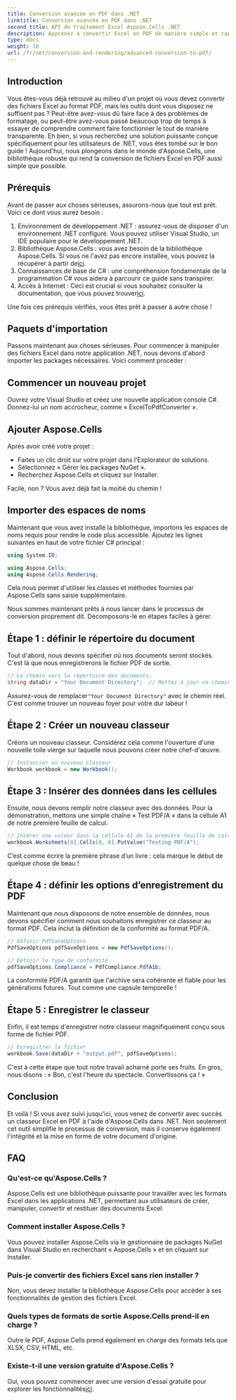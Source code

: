 ```yaml
---
title: Conversion avancée en PDF dans .NET
linktitle: Conversion avancée en PDF dans .NET
second_title: API de traitement Excel Aspose.Cells .NET
description: Apprenez à convertir Excel en PDF de manière simple et rapide avec Aspose.Cells dans .NET. Suivez notre guide étape par étape.
type: docs
weight: 10
url: /fr/net/conversion-and-rendering/advanced-conversion-to-pdf/
---
```

## Introduction

Vous êtes-vous déjà retrouvé au milieu d'un projet où vous devez convertir des fichiers Excel au format PDF, mais les outils dont vous disposez ne suffisent pas ? Peut-être avez-vous dû faire face à des problèmes de formatage, ou peut-être avez-vous passé beaucoup trop de temps à essayer de comprendre comment faire fonctionner le tout de manière transparente. Eh bien, si vous recherchez une solution puissante conçue spécifiquement pour les utilisateurs de .NET, vous êtes tombé sur le bon guide ! Aujourd'hui, nous plongeons dans le monde d'Aspose.Cells, une bibliothèque robuste qui rend la conversion de fichiers Excel en PDF aussi simple que possible. 

## Prérequis

Avant de passer aux choses sérieuses, assurons-nous que tout est prêt. Voici ce dont vous aurez besoin :

1. Environnement de développement .NET : assurez-vous de disposer d'un environnement .NET configuré. Vous pouvez utiliser Visual Studio, un IDE populaire pour le développement .NET.
2.  Bibliothèque Aspose.Cells : vous avez besoin de la bibliothèque Aspose.Cells. Si vous ne l'avez pas encore installée, vous pouvez la récupérer à partir de[ici](https://releases.aspose.com/cells/net/).
3. Connaissances de base de C# : une compréhension fondamentale de la programmation C# vous aidera à parcourir ce guide sans transpirer.
4.  Accès à Internet : Ceci est crucial si vous souhaitez consulter la documentation, que vous pouvez trouver[ici](https://reference.aspose.com/cells/net/). 

Une fois ces prérequis vérifiés, vous êtes prêt à passer à autre chose !

## Paquets d'importation

Passons maintenant aux choses sérieuses. Pour commencer à manipuler des fichiers Excel dans notre application .NET, nous devons d'abord importer les packages nécessaires. Voici comment procéder :

## Commencer un nouveau projet

Ouvrez votre Visual Studio et créez une nouvelle application console C#. Donnez-lui un nom accrocheur, comme « ExcelToPdfConverter ».

## Ajouter Aspose.Cells

Après avoir créé votre projet :
- Faites un clic droit sur votre projet dans l’Explorateur de solutions.
- Sélectionnez « Gérer les packages NuGet ».
- Recherchez Aspose.Cells et cliquez sur Installer. 

Facile, non ? Vous avez déjà fait la moitié du chemin !

## Importer des espaces de noms

Maintenant que vous avez installé la bibliothèque, importons les espaces de noms requis pour rendre le code plus accessible. Ajoutez les lignes suivantes en haut de votre fichier C# principal :

```csharp
using System.IO;

using Aspose.Cells;
using Aspose.Cells.Rendering;
```

Cela nous permet d'utiliser les classes et méthodes fournies par Aspose.Cells sans saisie supplémentaire.

Nous sommes maintenant prêts à nous lancer dans le processus de conversion proprement dit. Décomposons-le en étapes faciles à gérer. 

## Étape 1 : définir le répertoire du document

Tout d'abord, nous devons spécifier où nos documents seront stockés. C'est là que nous enregistrerons le fichier PDF de sortie. 

```csharp
// Le chemin vers le répertoire des documents.
string dataDir = "Your Document Directory";  // Mettez à jour ce chemin vers votre répertoire spécifique
```

 Assurez-vous de remplacer`"Your Document Directory"` avec le chemin réel. C'est comme trouver un nouveau foyer pour votre dur labeur !

## Étape 2 : Créer un nouveau classeur

Créons un nouveau classeur. Considérez cela comme l'ouverture d'une nouvelle toile vierge sur laquelle nous pouvons créer notre chef-d'œuvre.

```csharp
// Instancier un nouveau classeur
Workbook workbook = new Workbook();
```

## Étape 3 : Insérer des données dans les cellules

Ensuite, nous devons remplir notre classeur avec des données. Pour la démonstration, mettons une simple chaîne « Test PDF/A » dans la cellule A1 de notre première feuille de calcul. 

```csharp
// Insérer une valeur dans la cellule A1 de la première feuille de calcul
workbook.Worksheets[0].Cells[0, 0].PutValue("Testing PDF/A");
```

C’est comme écrire la première phrase d’un livre : cela marque le début de quelque chose de beau !

## Étape 4 : définir les options d’enregistrement du PDF

Maintenant que nous disposons de notre ensemble de données, nous devons spécifier comment nous souhaitons enregistrer ce classeur au format PDF. Cela inclut la définition de la conformité au format PDF/A. 

```csharp
// Définir PdfSaveOptions
PdfSaveOptions pdfSaveOptions = new PdfSaveOptions();

// Définir le type de conformité
pdfSaveOptions.Compliance = PdfCompliance.PdfA1b;
```

La conformité PDF/A garantit que l'archive sera cohérente et fiable pour les générations futures. Tout comme une capsule temporelle !

## Étape 5 : Enregistrer le classeur

Enfin, il est temps d'enregistrer notre classeur magnifiquement conçu sous forme de fichier PDF. 

```csharp
// Enregistrer le fichier
workbook.Save(dataDir + "output.pdf", pdfSaveOptions);
```

C'est à cette étape que tout notre travail acharné porte ses fruits. En gros, nous disons : « Bon, c'est l'heure du spectacle. Convertissons ça ! »

## Conclusion

Et voilà ! Si vous avez suivi jusqu'ici, vous venez de convertir avec succès un classeur Excel en PDF à l'aide d'Aspose.Cells dans .NET. Non seulement cet outil simplifie le processus de conversion, mais il conserve également l'intégrité et la mise en forme de votre document d'origine.

## FAQ

### Qu'est-ce qu'Aspose.Cells ?
Aspose.Cells est une bibliothèque puissante pour travailler avec les formats Excel dans les applications .NET, permettant aux utilisateurs de créer, manipuler, convertir et restituer des documents Excel.

### Comment installer Aspose.Cells ?
Vous pouvez installer Aspose.Cells via le gestionnaire de packages NuGet dans Visual Studio en recherchant « Aspose.Cells » et en cliquant sur Installer.

### Puis-je convertir des fichiers Excel sans rien installer ?
Non, vous devez installer la bibliothèque Aspose.Cells pour accéder à ses fonctionnalités de gestion des fichiers Excel.

### Quels types de formats de sortie Aspose.Cells prend-il en charge ?
Outre le PDF, Aspose.Cells prend également en charge des formats tels que XLSX, CSV, HTML, etc.

### Existe-t-il une version gratuite d'Aspose.Cells ?
Oui, vous pouvez commencer avec une version d'essai gratuite pour explorer les fonctionnalités[ici](https://releases.aspose.com/).